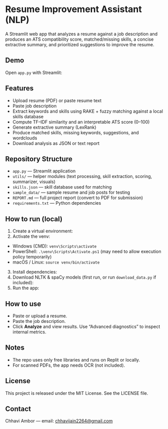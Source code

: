 # Resume Improvement Assistant (NLP)

A Streamlit web app that analyzes a resume against a job description and produces an ATS compatibility score, matched/missing skills, a concise extractive summary, and prioritized suggestions to improve the resume.

## Demo
Open `app.py` with Streamlit:

## Features
- Upload resume (PDF) or paste resume text
- Paste job description
- Extract keywords and skills using RAKE + fuzzy matching against a local skills database
- Compute TF–IDF similarity and an interpretable ATS score (0–100)
- Generate extractive summary (LexRank)
- Produce matched skills, missing keywords, suggestions, and wordclouds
- Download analysis as JSON or text report

## Repository Structure
- `app.py` — Streamlit application
- `utils/` — helper modules (text processing, skill extraction, scoring, summarizer, visuals)
- `skills.json` — skill database used for matching
- `sample_data/` — sample resume and job posts for testing
- `REPORT.md` — full project report (convert to PDF for submission)
- `requirements.txt` — Python dependencies

## How to run (local)
1. Create a virtual environment:
2. Activate the venv:
- Windows (CMD): `venv\Scripts\activate`
- PowerShell: `.\venv\Scripts\Activate.ps1` (may need to allow execution policy temporarily)
- macOS / Linux: `source venv/bin/activate`
3. Install dependencies:
4. Download NLTK & spaCy models (first run, or run `download_data.py` if included):
5. Run the app:

## How to use
- Paste or upload a resume.
- Paste the job description.
- Click **Analyze** and view results. Use “Advanced diagnostics” to inspect internal metrics.

## Notes
- The repo uses only free libraries and runs on Replit or locally.
- For scanned PDFs, the app needs OCR (not included).

## License
This project is released under the MIT License. See the LICENSE file.

## Contact
Chhavi Ambor — email: chhavijain2264@gmail.com
